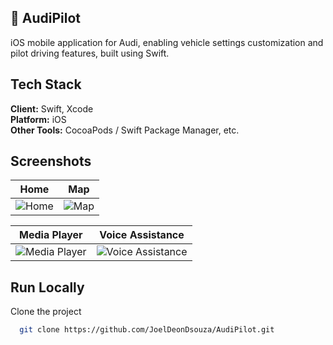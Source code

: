 ## 🚀 AudiPilot
iOS mobile application for Audi, enabling vehicle settings customization and pilot driving features, built using Swift.

## Tech Stack

**Client:** Swift, Xcode  
**Platform:** iOS  
**Other Tools:** CocoaPods / Swift Package Manager, etc.


## Screenshots

Home      |  Map
:-------------------------:|:-------------------------:
![Home](https://i.ibb.co/qFdmtyp4/Screenshot-2025-04-07-at-12-54-23-AM.png)  |  ![Map](https://i.ibb.co/cSfp80Lx/Screenshot-2025-04-07-at-12-55-10-AM.png) 

Media Player     |  Voice Assistance
:-------------------------:|:-------------------------:
![Media Player](https://i.ibb.co/QFQLMNNt/Screenshot-2025-04-07-at-12-55-49-AM.png)  |  ![Voice Assistance](https://i.ibb.co/W42wgqvX/Screenshot-2025-04-07-at-12-57-05-AM.png) 


## Run Locally

Clone the project

```bash
  git clone https://github.com/JoelDeonDsouza/AudiPilot.git
```
